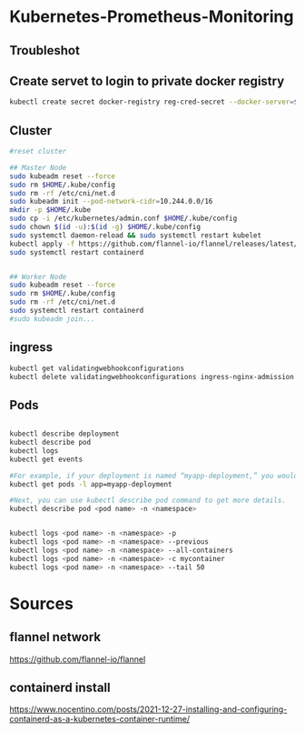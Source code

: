 # Kubernetes-Prometheus-Monitoring

## Troubleshot

## Create servet to login to private docker registry

```sh
kubectl create secret docker-registry reg-cred-secret --docker-server=$REGISTRY_NAME:5000 --docker-username=myuser --docker-password=mypasswd
```

## Cluster 
```bash
#reset cluster 

## Master Node
sudo kubeadm reset --force
sudo rm $HOME/.kube/config
sudo rm -rf /etc/cni/net.d
sudo kubeadm init --pod-network-cidr=10.244.0.0/16
mkdir -p $HOME/.kube
sudo cp -i /etc/kubernetes/admin.conf $HOME/.kube/config
sudo chown $(id -u):$(id -g) $HOME/.kube/config
sudo systemctl daemon-reload && sudo systemctl restart kubelet
kubectl apply -f https://github.com/flannel-io/flannel/releases/latest/download/kube-flannel.yml
sudo systemctl restart containerd


## Worker Node
sudo kubeadm reset --force
sudo rm $HOME/.kube/config
sudo rm -rf /etc/cni/net.d
sudo systemctl restart containerd
#sudo kubeadm join...

```
## ingress
```bash
kubectl get validatingwebhookconfigurations 
kubectl delete validatingwebhookconfigurations ingress-nginx-admission
```

## Pods
```bash

kubectl describe deployment
kubectl describe pod
kubectl logs
kubectl get events

#For example, if your deployment is named “myapp-deployment,” you would use:
kubectl get pods -l app=myapp-deployment

#Next, you can use kubectl describe pod command to get more details.
kubectl describe pod <pod name> -n <namespace>


kubectl logs <pod name> -n <namespace> -p
kubectl logs <pod name> -n <namespace> --previous
kubectl logs <pod name> -n <namespace> --all-containers
kubectl logs <pod name> -n <namespace> -c mycontainer
kubectl logs <pod name> -n <namespace> --tail 50
```


# Sources 
## flannel network
https://github.com/flannel-io/flannel

## containerd install
https://www.nocentino.com/posts/2021-12-27-installing-and-configuring-containerd-as-a-kubernetes-container-runtime/
